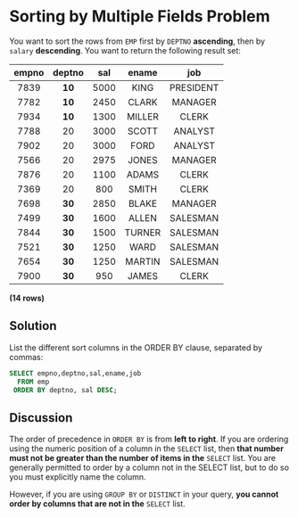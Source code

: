 # Sorting by Multiple Fields Problem

You want to sort the rows from `EMP` first by `DEPTNO` **ascending**, then by `salary` **descending**. You want to return the following result set:

|empno | deptno | sal  | ename  |    job|
|:----:|:------:|:----:|:-------:|:----------:|
| 7839 |     **10** | 5000 | KING   | PRESIDENT|
| 7782 |     **10** | 2450 | CLARK  | MANAGER|
| 7934 |     **10** | 1300 | MILLER | CLERK|
| 7788 |     20 | 3000 | SCOTT  | ANALYST|
| 7902 |     20 | 3000 | FORD   | ANALYST|
| 7566 |     20 | 2975 | JONES  | MANAGER|
| 7876 |     20 | 1100 | ADAMS  | CLERK|
| 7369 |     20 |  800 | SMITH  | CLERK|
| 7698 |     **30** | 2850 | BLAKE  | MANAGER|
| 7499 |     **30** | 1600 | ALLEN  | SALESMAN|
| 7844 |     **30** | 1500 | TURNER | SALESMAN|
| 7521 |     **30** | 1250 | WARD   | SALESMAN|
| 7654 |     **30** | 1250 | MARTIN | SALESMAN|
| 7900 |     **30** |  950 | JAMES  | CLERK|

**(14 rows)**

## Solution

List the different sort columns in the ORDER BY clause, separated by commas:

```SQL
SELECT empno,deptno,sal,ename,job
  FROM emp
 ORDER BY deptno, sal DESC;
```

## Discussion

The order of precedence in `ORDER BY` is from **left to right**. If you are ordering using the numeric position of a column in the `SELECT` list, then **that number must not be greater than the number of items in the** `SELECT` list. You are generally permitted to order by a column not in the SELECT list, but to do so you must explicitly name the column.

However, if you are using `GROUP BY` or `DISTINCT` in your query, **you cannot order by columns that are not in the** `SELECT` list.
